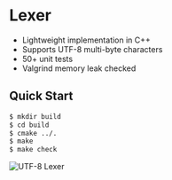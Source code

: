 # Lexer

* Lightweight implementation in C++
* Supports UTF-8 multi-byte characters
* 50+ unit tests
* Valgrind memory leak checked

## Quick Start

```bash
$ mkdir build
$ cd build
$ cmake ../.
$ make
$ make check
```

<img src="https://i.imgur.com/ooGHwS0.png" alt="UTF-8 Lexer"/>
